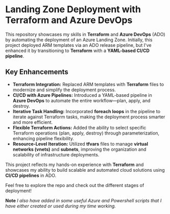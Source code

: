 # Landing Zone Deployment with Terraform and Azure DevOps

This repository showcases my skills in **Terraform** and **Azure DevOps** (ADO) by automating the deployment of an Azure Landing Zone. Initially, this project deployed ARM templates via an ADO release pipeline, but I've enhanced it by transitioning to **Terraform** with a **YAML-based CI/CD pipeline**.

## Key Enhancements

- **Terraform Integration:** Replaced ARM templates with **Terraform** files to modernize and simplify the deployment process.
- **CI/CD with Azure Pipelines:** Introduced a YAML-based pipeline in **Azure DevOps** to automate the entire workflow—plan, apply, and destroy.
- **Iterative Task Handling:** Incorporated **foreach loops** in the pipeline to iterate against Terraform tasks, making the deployment process smarter and more efficient.
- **Flexible Terraform Actions:** Added the ability to select specific Terraform operations (plan, apply, destroy) through parameterization, enhancing pipeline flexibility.
- **Resource-Level Iteration:** Utilized **tfvars** files to manage **virtual networks (vnets)** and **subnets**, improving the organization and scalability of infrastructure deployments.

This project reflects my hands-on experience with **Terraform** and showcases my ability to build scalable and automated cloud solutions using **CI/CD pipelines** in ADO. 

Feel free to explore the repo and check out the different stages of deployment!

**Note** *I also have added in some useful Azure and Powershell scripts that I have either created or used during my time working.*
